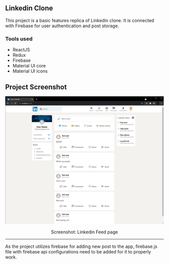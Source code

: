 ## Linkedin Clone
This project is a basic features replica of Linkedin clone. It is connected with Firebase for user authentication and post storage.

### Tools used
- ReactJS
- Redux
- Firebase 
- Material UI core
- Material UI icons

## Project Screenshot

![](screenshot/Feed.png)
<p align="center"> Screenshot: Linkedin Feed page</p>

<hr />
As the project utilizes firebase for adding new post to the app, firebase.js file with firebase api configurations need to be added for it to properly work.
